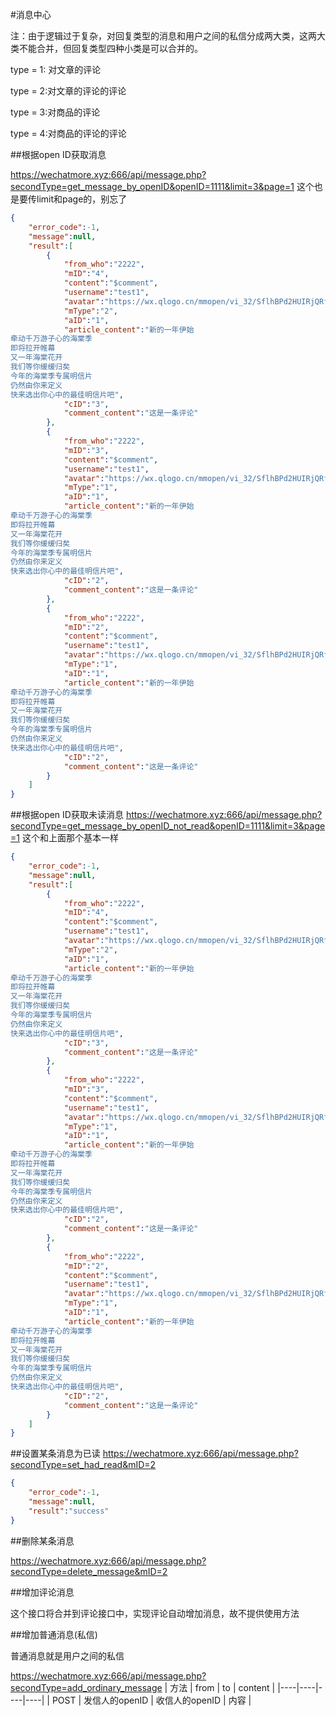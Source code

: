 #消息中心

注：由于逻辑过于复杂，对回复类型的消息和用户之间的私信分成两大类，这两大类不能合并，但回复类型四种小类是可以合并的。

type = 1: 对文章的评论

type = 2:对文章的评论的评论

type = 3:对商品的评论

type = 4:对商品的评论的评论

##根据open ID获取消息

https://wechatmore.xyz:666/api/message.php?secondType=get_message_by_openID&openID=1111&limit=3&page=1
这个也是要传limit和page的，别忘了
```json
{
    "error_code":-1,
    "message":null,
    "result":[
        {
            "from_who":"2222",
            "mID":"4",
            "content":"$comment",
            "username":"test1",
            "avatar":"https://wx.qlogo.cn/mmopen/vi_32/SflhBPd2HUIRjQRfmAsRlJzlF1goPsMC1GYiaLibwWuew9oeAUqsCmg6ff1HXt7VUoicsYndpQvwbzhhzJaRMTFOA/132",
            "mType":"2",
            "aID":"1",
            "article_content":"新的一年伊始
牵动千万游子心的海棠季
即将拉开帷幕
又一年海棠花开
我们等你缓缓归矣
今年的海棠季专属明信片
仍然由你来定义
快来选出你心中的最佳明信片吧",
            "cID":"3",
            "comment_content":"这是一条评论"
        },
        {
            "from_who":"2222",
            "mID":"3",
            "content":"$comment",
            "username":"test1",
            "avatar":"https://wx.qlogo.cn/mmopen/vi_32/SflhBPd2HUIRjQRfmAsRlJzlF1goPsMC1GYiaLibwWuew9oeAUqsCmg6ff1HXt7VUoicsYndpQvwbzhhzJaRMTFOA/132",
            "mType":"1",
            "aID":"1",
            "article_content":"新的一年伊始
牵动千万游子心的海棠季
即将拉开帷幕
又一年海棠花开
我们等你缓缓归矣
今年的海棠季专属明信片
仍然由你来定义
快来选出你心中的最佳明信片吧",
            "cID":"2",
            "comment_content":"这是一条评论"
        },
        {
            "from_who":"2222",
            "mID":"2",
            "content":"$comment",
            "username":"test1",
            "avatar":"https://wx.qlogo.cn/mmopen/vi_32/SflhBPd2HUIRjQRfmAsRlJzlF1goPsMC1GYiaLibwWuew9oeAUqsCmg6ff1HXt7VUoicsYndpQvwbzhhzJaRMTFOA/132",
            "mType":"1",
            "aID":"1",
            "article_content":"新的一年伊始
牵动千万游子心的海棠季
即将拉开帷幕
又一年海棠花开
我们等你缓缓归矣
今年的海棠季专属明信片
仍然由你来定义
快来选出你心中的最佳明信片吧",
            "cID":"2",
            "comment_content":"这是一条评论"
        }
    ]
}
```

##根据open ID获取未读消息
https://wechatmore.xyz:666/api/message.php?secondType=get_message_by_openID_not_read&openID=1111&limit=3&page=1
这个和上面那个基本一样

```json
{
    "error_code":-1,
    "message":null,
    "result":[
        {
            "from_who":"2222",
            "mID":"4",
            "content":"$comment",
            "username":"test1",
            "avatar":"https://wx.qlogo.cn/mmopen/vi_32/SflhBPd2HUIRjQRfmAsRlJzlF1goPsMC1GYiaLibwWuew9oeAUqsCmg6ff1HXt7VUoicsYndpQvwbzhhzJaRMTFOA/132",
            "mType":"2",
            "aID":"1",
            "article_content":"新的一年伊始
牵动千万游子心的海棠季
即将拉开帷幕
又一年海棠花开
我们等你缓缓归矣
今年的海棠季专属明信片
仍然由你来定义
快来选出你心中的最佳明信片吧",
            "cID":"3",
            "comment_content":"这是一条评论"
        },
        {
            "from_who":"2222",
            "mID":"3",
            "content":"$comment",
            "username":"test1",
            "avatar":"https://wx.qlogo.cn/mmopen/vi_32/SflhBPd2HUIRjQRfmAsRlJzlF1goPsMC1GYiaLibwWuew9oeAUqsCmg6ff1HXt7VUoicsYndpQvwbzhhzJaRMTFOA/132",
            "mType":"1",
            "aID":"1",
            "article_content":"新的一年伊始
牵动千万游子心的海棠季
即将拉开帷幕
又一年海棠花开
我们等你缓缓归矣
今年的海棠季专属明信片
仍然由你来定义
快来选出你心中的最佳明信片吧",
            "cID":"2",
            "comment_content":"这是一条评论"
        },
        {
            "from_who":"2222",
            "mID":"2",
            "content":"$comment",
            "username":"test1",
            "avatar":"https://wx.qlogo.cn/mmopen/vi_32/SflhBPd2HUIRjQRfmAsRlJzlF1goPsMC1GYiaLibwWuew9oeAUqsCmg6ff1HXt7VUoicsYndpQvwbzhhzJaRMTFOA/132",
            "mType":"1",
            "aID":"1",
            "article_content":"新的一年伊始
牵动千万游子心的海棠季
即将拉开帷幕
又一年海棠花开
我们等你缓缓归矣
今年的海棠季专属明信片
仍然由你来定义
快来选出你心中的最佳明信片吧",
            "cID":"2",
            "comment_content":"这是一条评论"
        }
    ]
}
```


##设置某条消息为已读
https://wechatmore.xyz:666/api/message.php?secondType=set_had_read&mID=2

```json
{
    "error_code":-1,
    "message":null,
    "result":"success"
}
```



##删除某条消息

https://wechatmore.xyz:666/api/message.php?secondType=delete_message&mID=2

##增加评论消息

这个接口将合并到评论接口中，实现评论自动增加消息，故不提供使用方法

##增加普通消息(私信)

普通消息就是用户之间的私信

https://wechatmore.xyz:666/api/message.php?secondType=add_ordinary_message
| 方法 | from | to | content |
|----|----|----|----|
| POST | 发信人的openID | 收信人的openID | 内容 |